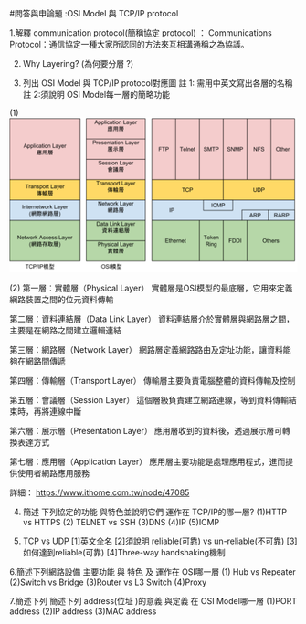  #問答與申論題 :OSI Model 與 TCP/IP protocol
 
1.解釋 communication protocol(簡稱協定 protocol) ： Communications Protocol：通信協定一種大家所認同的方法來互相溝通稱之為協議。

2. Why Layering? (為何要分層 ?)
 
 3. 列出 OSI Model 與 TCP/IP protocol對應圖
   註 1: 需用中英文寫出各層的名稱
   註 2:須說明 OSI Model每一層的簡略功能
   
 (1)
 ![image](https://github.com/lxuan2613/-Introduction-to-Computer/blob/main/TCP-IP%E6%A8%A1%E5%9E%8B%20(2).png)
 
 (2)
 第一層︰實體層（Physical Layer）
實體層是OSI模型的最底層，它用來定義網路裝置之間的位元資料傳輸

第二層︰資料連結層（Data Link Layer）
資料連結層介於實體層與網路層之間，主要是在網路之間建立邏輯連結

第三層︰網路層（Network Layer）
網路層定義網路路由及定址功能，讓資料能夠在網路間傳遞

第四層︰傳輸層（Transport Layer）
傳輸層主要負責電腦整體的資料傳輸及控制

第五層︰會議層（Session Layer）
這個層級負責建立網路連線，等到資料傳輸結束時，再將連線中斷

第六層︰展示層（Presentation Layer）
應用層收到的資料後，透過展示層可轉換表達方式

第七層︰應用層（Application Layer）
應用層主要功能是處理應用程式，進而提供使用者網路應用服務

詳細： https://www.ithome.com.tw/node/47085



4. 簡述 下列協定的功能 與特色並說明它們 運作在 TCP/IP的哪一層?
   (1)HTTP vs HTTPS (2) TELNET vs SSH (3)DNS (4)IP (5)ICMP

5. TCP vs UDP
[1]英文全名
[2]須說明 reliable(可靠) vs un-reliable(不可靠)
[3]如何達到reliable(可靠)
[4]Three-way handshaking機制

6.簡述下列網路設備  主要功能 與 特色 及 運作在 OSI哪一層
(1) Hub vs Repeater
(2)Switch vs Bridge
(3)Router vs L3 Switch
(4)Proxy

7.簡述下列 簡述下列 address(位址 )的意義 與定義 在 OSI Model哪一層
(1)PORT address
(2)IP address
(3)MAC address

